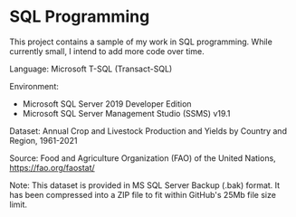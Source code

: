 # SQL Programming

This project contains a sample of my work in SQL programming. While currently small, I intend to add more code over time.

Language: Microsoft T-SQL (Transact-SQL)

Environment: 
- Microsoft SQL Server 2019 Developer Edition
- Microsoft SQL Server Management Studio (SSMS) v19.1

Dataset: Annual Crop and Livestock Production and Yields by Country and Region, 1961-2021

Source: Food and Agriculture Organization (FAO) of the United Nations, https://fao.org/faostat/

Note: This dataset is provided in MS SQL Server Backup (.bak) format. It has been compressed into a ZIP file to fit within GitHub's 25Mb file size limit.
